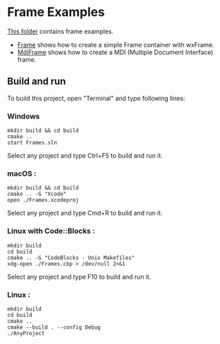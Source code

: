 # Frame Examples

[This folder](.) contains frame examples.

* [Frame](Frame/README.md) shows how to create a simple Frame container with wxFrame.
* [MdiFrame](MdiFrame/README.md) shows how to create a MDI (Multiple Document Interface) frame.

## Build and run

To build this project, open "Terminal" and type following lines:

### Windows
``` shell
mkdir build && cd build
cmake ..
start Frames.sln
```

Select any project and type Ctrl+F5 to build and run it.

### macOS :

``` shell
mkdir build && cd build
cmake .. -G "Xcode"
open ./Frames.xcodeproj
```

Select any project and type Cmd+R to build and run it.

### Linux with Code::Blocks :

``` shell
mkdir build
cd build
cmake .. -G "CodeBlocks - Unix Makefiles"
xdg-open ./Frames.cbp > /dev/null 2>&1
```

Select any project and type F10 to build and run it.

### Linux :

``` shell
mkdir build
cd build
cmake ..
cmake --build . --config Debug
./AnyProject
```
